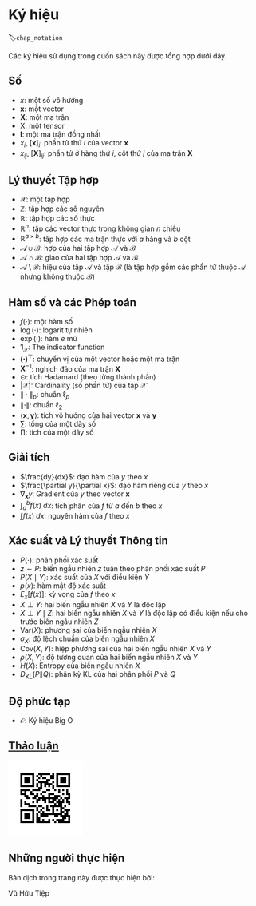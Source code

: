<!-- ===================== Bắt đầu dịch Phần 1 ==================== -->

<!--
# Notation
-->

# Ký hiệu
:label:`chap_notation`

<!--
The notation used throughout this book is summarized below.
-->

Các ký hiệu sử dụng trong cuốn sách này được tổng hợp dưới đây.


<!--
## Numbers
-->

## Số

<!--
* $x$: A scalar
* $\mathbf{x}$: A vector
* $\mathbf{X}$: A matrix
* $\mathsf{X}$: A tensor
* $\mathbf{I}$: An identity matrix
* $x_i$, $[\mathbf{x}]_i$: The $i^\mathrm{th}$ element of vector $\mathbf{x}$
* $x_{ij}$, $[\mathbf{X}]_{ij}$: The element of matrix $\mathbf{X}$ at row $i$ and column $j$
-->

* $x$: một số vô hướng
* $\mathbf{x}$: một vector
* $\mathbf{X}$: một ma trận
* $\mathsf{X}$: một tensor
* $\mathbf{I}$: một ma trận đồng nhất
* $x_i$, $[\mathbf{x}]_i$: phần tử thứ $i$ của vector $\mathbf{x}$
* $x_{ij}$, $[\mathbf{X}]_{ij}$: phần tử ở hàng thứ $i$, cột thứ $j$ của ma trận $\mathbf{X}$



<!--
## Set Theory
-->

## Lý thuyết Tập hợp


<!--
* $\mathcal{X}$: A set
* $\mathbb{Z}$: The set of integers
* $\mathbb{R}$: The set of real numbers
* $\mathbb{R}^n$: The set of $n$-dimensional vectors of real numbers
* $\mathbb{R}^{a\times b}$: The set of matrices of real numbers with $a$ rows and $b$ columns
* $\mathcal{A}\cup\mathcal{B}$: Union of sets $\mathcal{A}$ and $\mathcal{B}$
* $\mathcal{A}\cap\mathcal{B}$: Intersection of sets $\mathcal{A}$ and $\mathcal{B}$
* $\mathcal{A}\setminus\mathcal{B}$: Subtraction of set $\mathcal{B}$ from set $\mathcal{A}$
-->

* $\mathcal{X}$: một tập hợp
* $\mathbb{Z}$: tập hợp các số nguyên
* $\mathbb{R}$: tập hợp các số thực
* $\mathbb{R}^n$: tập các vector thực trong không gian $n$ chiều
* $\mathbb{R}^{a\times b}$: tâp hợp các ma trận thực với $a$ hàng và $b$ cột
* $\mathcal{A}\cup\mathcal{B}$: hợp của hai tập hợp $\mathcal{A}$ và $\mathcal{B}$
* $\mathcal{A}\cap\mathcal{B}$: giao của hai tập hợp $\mathcal{A}$ và $\mathcal{B}$
* $\mathcal{A}\setminus\mathcal{B}$: hiệu của tập $\mathcal{A}$ và tập $\mathcal{B}$ (là tập hợp gồm các phần tử thuộc $\mathcal{A}$ nhưng không thuộc $\mathcal{B}$)


<!--
## Functions and Operators
-->

## Hàm số và các Phép toán


<!--
* $f(\cdot)$: A function
* $\log(\cdot)$: The natural logarithm
* $\exp(\cdot)$: The exponential function
* $\mathbf{1}_\mathcal{X}$: The indicator function
* $\mathbf{(\cdot)}^\top$: Transpose of a vector or a matrix
* $\mathbf{X}^{-1}$: Inverse of matrix $\mathbf{X}$
* $\odot$: Hadamard (elementwise) product
* $\lvert \mathcal{X} \rvert$: Cardinality of set $\mathcal{X}$
* $\|\cdot\|_p$: $\ell_p$ norm
* $\|\cdot\|$: $\ell_2$ norm
* $\langle \mathbf{x}, \mathbf{y} \rangle$: Dot product of vectors $\mathbf{x}$ and $\mathbf{y}$
* $\sum$: Series addition
* $\prod$: Series multiplication
-->

* $f(\cdot)$: một hàm số
* $\log(\cdot)$: logarit tự nhiên
* $\exp(\cdot)$: hàm $e$ mũ
* $\mathbf{1}_\mathcal{X}$: The indicator function <!-- Thảo luận -->
* $\mathbf{(\cdot)}^\top$: chuyển vị của một vector hoặc một ma trận
* $\mathbf{X}^{-1}$: nghịch đảo của ma trận $\mathbf{X}$
* $\odot$: tích Hadamard (theo từng thành phần)
* $\lvert \mathcal{X} \rvert$: Cardinality (số phần tử) của tập $\mathcal{X}$
* $\|\cdot\|_p$: chuẩn $\ell_p$
* $\|\cdot\|$: chuẩn $\ell_2$
* $\langle \mathbf{x}, \mathbf{y} \rangle$: tích vô hướng của hai vector  $\mathbf{x}$ và $\mathbf{y}$
* $\sum$: tổng của một dãy số
* $\prod$: tích của một dãy số


<!--
## Calculus
-->

## Giải tích

<!--
* $\frac{dy}{dx}$: Derivative of $y$ with respect to $x$
* $\frac{\partial y}{\partial x}$: Partial derivative of $y$ with respect to $x$
* $\nabla_{\mathbf{x}} y$: Gradient of $y$ with respect to $\mathbf{x}$
* $\int_a^b f(x) \;dx$: Definite integral of $f$ from $a$ to $b$ with respect to $x$
* $\int f(x) \;dx$: Indefinite integral of $f$ with respect to $x$
-->

* $\frac{dy}{dx}$: đạo hàm của $y$ theo $x$
* $\frac{\partial y}{\partial x}$: đạo hàm riêng của $y$ theo $x$
* $\nabla_{\mathbf{x}} y$: Gradient của $y$ theo vector $\mathbf{x}$
* $\int_a^b f(x) \;dx$: tích phân của $f$ từ $a$ đến $b$ theo $x$
* $\int f(x) \;dx$: nguyên hàm của $f$ theo $x$

<!--
## Probability and Information Theory
-->

## Xác suất và Lý thuyết Thông tin

<!--
* $P(\cdot)$: Probability distribution
* $z \sim P$: Random variable $z$ has probability distribution $P$
* $P(X \mid Y)$: Conditional probability of $X \mid Y$
* $p(x)$: probability density function
* ${E}_{x} [f(x)]$: Expectation of $f$ with respect to $x$
* $X \perp Y$: Random variables $X$ and $Y$ are independent
* $X \perp Y \mid Z$: Random variables  $X$  and  $Y$  are conditionally independent given random variable $Z$
* $\mathrm{Var}(X)$: Variance of random variable $X$
* $\sigma_X$: Standard deviation of random variable $X$
* $\mathrm{Cov}(X, Y)$: Covariance of random variables $X$ and $Y$
* $\rho(X, Y)$: Correlation of random variables $X$ and $Y$
* $H(X)$: Entropy of random variable $X$
* $D_{\mathrm{KL}}(P\|Q)$: KL-divergence of distributions $P$ and $Q$
-->

* $P(\cdot)$: phân phối xác suất
* $z \sim P$: biến ngẫu nhiên $z$ tuân theo phân phối xác suất $P$
* $P(X \mid Y)$: xác suất của $X$ với điều kiện $Y$
* $p(x)$: hàm mật độ xác suất
* ${E}_{x} [f(x)]$: kỳ vọng của $f$ theo $x$
* $X \perp Y$: hai biến ngẫu nhiên $X$ và $Y$ là độc lập
* $X \perp Y \mid Z$: hai biến ngẫu nhiên $X$ và $Y$ là độc lập có điều kiện nếu cho trước biến ngẫu nhiên $Z$
* $\mathrm{Var}(X)$: phương sai của biến ngẫu nhiên $X$
* $\sigma_X$: độ lệch chuẩn của biến ngẫu nhiên $X$
* $\mathrm{Cov}(X, Y)$: hiệp phương sai của hai biến ngẫu nhiên $X$ và $Y$
* $\rho(X, Y)$: độ tương quan của hai biến ngẫu nhiên $X$ và $Y$
* $H(X)$: Entropy của biến ngẫu nhiên $X$
* $D_{\mathrm{KL}}(P\|Q)$: phân kỳ KL của hai phân phối $P$ và $Q$



<!--
## Complexity
-->

## Độ phức tạp

<!--
* $\mathcal{O}$: Big O notation
-->

* $\mathcal{O}$: Ký hiệu Big O


<!--
## [Discussions](https://discuss.mxnet.io/t/4367)
-->

## [Thảo luận](https://discuss.mxnet.io/t/4367)

<!--
![](../img/qr_notation.svg)
-->

![](../img/qr_notation.svg)

<!-- ===================== Kết thúc dịch Phần 1 ==================== -->

## Những người thực hiện
Bản dịch trong trang này được thực hiện bởi:
<!--
Tác giả của mỗi Pull Request điền tên mình và tên những người review mà bạn thấy
hữu ích vào từng phần tương ứng. Mỗi dòng một tên, bắt đầu bằng dấu `*`.

Lưu ý:
* Nếu reviewer không cung cấp tên, bạn có thể dùng tên tài khoản GitHub của họ
với dấu `@` ở đầu. Ví dụ: @aivivn.
-->

<!-- Phần 1 -->
Vũ Hữu Tiệp

